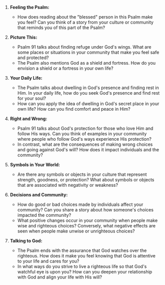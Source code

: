 1. **Feeling the Psalm:**
   - How does reading about the "blessed" person in this Psalm make you feel? Can you think of a story from your culture or community that reminds you of this part of the Psalm?

2. **Picture This:**
   - Psalm 91 talks about finding refuge under God's wings. What are some places or situations in your community that make you feel safe and protected?
   - The Psalm also mentions God as a shield and fortress. How do you envision a shield or a fortress in your own life?

3. **Your Daily Life:**
   - The Psalm talks about dwelling in God's presence and finding rest in Him. In your daily life, how do you seek God's presence and find rest for your soul?
   - How can you apply the idea of dwelling in God's secret place in your own life? How can you find comfort and peace in Him?

4. **Right and Wrong:**
   - Psalm 91 talks about God's protection for those who love Him and follow His ways. Can you think of examples in your community where people who follow God's ways experience His protection?
   - In contrast, what are the consequences of making wrong choices and going against God's will? How does it impact individuals and the community?

5. **Symbols in Your World:**
   - Are there any symbols or objects in your culture that represent strength, goodness, or protection? What about symbols or objects that are associated with negativity or weakness?

6. **Decisions and Community:**
   - How do good or bad choices made by individuals affect your community? Can you share a story about how someone's choices impacted the community?
   - What positive changes occur in your community when people make wise and righteous choices? Conversely, what negative effects are seen when people make unwise or unrighteous choices?

7. **Talking to God:**
   - The Psalm ends with the assurance that God watches over the righteous. How does it make you feel knowing that God is attentive to your life and cares for you?
   - In what ways do you strive to live a righteous life so that God's watchful eye is upon you? How can you deepen your relationship with God and align your life with His will?